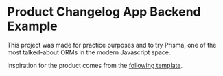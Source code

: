 # Product Changelog App Backend Example

This project was made for practice purposes and to try Prisma, one of the most talked-about ORMs in the modern Javascript space.

Inspiration for the product comes from the [following template](https://www.framer.com/templates/chronos/).